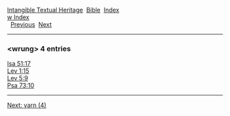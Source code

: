 [Intangible Textual Heritage](../../index)  [Bible](../index) 
[Index](index)   
[w Index](_w_)  
  [Previous](c12654)  [Next](c12656) 

------------------------------------------------------------------------

### &lt;wrung&gt; 4 entries

[Isa 51:17](../kjv/isa051.htm#017)  
[Lev 1:15](../kjv/lev001.htm#015)  
[Lev 5:9](../kjv/lev005.htm#009)  
[Psa 73:10](../kjv/psa073.htm#010)  

------------------------------------------------------------------------

[Next: yarn (4)](c12656)
